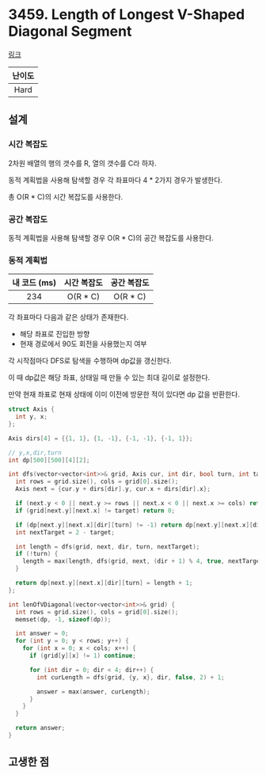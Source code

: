 # 3459. Length of Longest V-Shaped Diagonal Segment

[링크](https://leetcode.com/problems/length-of-longest-v-shaped-diagonal-segment/description/)

| 난이도 |
| :----: |
|  Hard  |

## 설계

### 시간 복잡도

2차원 배열의 행의 갯수를 R, 열의 갯수를 C라 하자.

동적 계획법을 사용해 탐색할 경우 각 좌표마다 4 \* 2가지 경우가 발생한다.

총 O(R \* C)의 시간 복잡도를 사용한다.

### 공간 복잡도

동적 계획법을 사용해 탐색할 경우 O(R \* C)의 공간 복잡도를 사용한다.

### 동적 계획법

| 내 코드 (ms) | 시간 복잡도 | 공간 복잡도 |
| :----------: | :---------: | :---------: |
|     234      |  O(R \* C)  |  O(R \* C)  |

각 좌표마다 다음과 같은 상태가 존재한다.

- 해당 좌표로 진입한 방향
- 현재 경로에서 90도 회전을 사용했는지 여부

각 시작점마다 DFS로 탐색을 수행하며 dp값을 갱신한다.

이 때 dp값은 해당 좌표, 상태일 때 만들 수 있는 최대 길이로 설정한다.

만약 현재 좌표로 현재 상태에 이미 이전에 방문한 적이 있다면 dp 값을 반환한다.

```cpp
struct Axis {
  int y, x;
};

Axis dirs[4] = {{1, 1}, {1, -1}, {-1, -1}, {-1, 1}};

// y,x,dir,turn
int dp[500][500][4][2];

int dfs(vector<vector<int>>& grid, Axis cur, int dir, bool turn, int target) {
  int rows = grid.size(), cols = grid[0].size();
  Axis next = {cur.y + dirs[dir].y, cur.x + dirs[dir].x};

  if (next.y < 0 || next.y >= rows || next.x < 0 || next.x >= cols) return 0;
  if (grid[next.y][next.x] != target) return 0;

  if (dp[next.y][next.x][dir][turn] != -1) return dp[next.y][next.x][dir][turn];
  int nextTarget = 2 - target;

  int length = dfs(grid, next, dir, turn, nextTarget);
  if (!turn) {
    length = max(length, dfs(grid, next, (dir + 1) % 4, true, nextTarget));
  }

  return dp[next.y][next.x][dir][turn] = length + 1;
};

int lenOfVDiagonal(vector<vector<int>>& grid) {
  int rows = grid.size(), cols = grid[0].size();
  memset(dp, -1, sizeof(dp));

  int answer = 0;
  for (int y = 0; y < rows; y++) {
    for (int x = 0; x < cols; x++) {
      if (grid[y][x] != 1) continue;

      for (int dir = 0; dir < 4; dir++) {
        int curLength = dfs(grid, {y, x}, dir, false, 2) + 1;

        answer = max(answer, curLength);
      }
    }
  }

  return answer;
}
```

## 고생한 점
